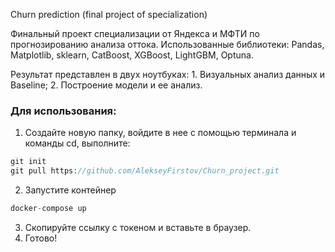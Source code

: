 Churn prediction (final project of specialization)

Финальный проект специализации от Яндекса и МФТИ по прогнозированию анализа оттока. Использованные библиотеки: Pandas, Matplotlib, sklearn, CatBoost, XGBoost, LightGBM, Optuna.

Результат представлен в двух ноутбуках: 1. Визуальных анализ данных и Baseline; 2. Построение модели и ее анализ.

### Для использования:
1. Создайте новую папку, войдите в нее с помощью терминала и команды cd, выполните: 
```php
git init
git pull https://github.com/AlekseyFirstov/Churn_project.git
```
2. Запустите контейнер
```php
docker-compose up
```
3. Скопируйте ссылку с токеном и вставьте в браузер.
4. Готово!
